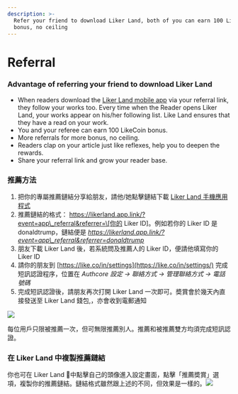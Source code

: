 ```yaml
---
description: >-
  Refer your friend to download Liker Land, both of you can earn 100 LikeCoin
  bonus, no ceiling
---
```


# Referral

### Advantage of referring your friend to download Liker Land

* When readers download the [Liker Land mobile app](https://like.co/in/getapp) via your referral link, they follow your works too. Every time when the Reader opens Liker Land, your works appear on his/her following list. Like Land ensures that they have a read on your work.
* You and your referee can earn 100 LikeCoin bonus.
* More referrals for more bonus, no ceiling.
* Readers clap on your article just like reflexes, help you to deepen the rewards.
* Share your referral link and grow your reader base.

### 推薦方法 <a id="tui-jian-fang-fa"></a>

1. 把你的專屬推薦鏈結分享給朋友，請他/她點擊鏈結下載 [Liker Land 手機應用程式](https://like.co/in/getapp)​
2. 推薦鏈結的格式： https://likerland.app.link/?event=app\_referral&referrer=\[你的 Liker ID\]。例如若你的 Liker ID 是 donaldtrump，鏈結便是 _https://likerland.app.link/?event=app\_referral&referrer=donaldtrump_
3. 朋友下載 Liker Land 後，若系統問及推薦人的 Liker ID，便請他填寫你的 Liker ID
4. 請你的朋友到 [https://like.co/in/settings](https://like.co/in/settings/) 完成短訊認證程序，位置在 _Authcore 設定 → 聯絡方式 → 管理聯絡方式 → 電話號碼_
5. 完成短訊認證後，請朋友再次打開 Liker Land 一次即可。奬賞會於幾天內直接發送至 Liker Land 錢包,，亦會收到電郵通知

![](https://gblobscdn.gitbook.com/assets%2F-LL4mdaVjNgL6A1--PV0%2F-MDJitG2-m4f6q1nTnx4%2F-MDJjcIuuRQxH5dyZ0jw%2Freferral.png?alt=media&token=2eeaf15c-9ab2-4ef8-a6f8-3a8a118c5425)

每位用戶只限被推薦一次，但可無限推薦別人。推薦和被推薦雙方均須完成短訊認證。

### 在 Liker Land 中複製推薦鏈結 <a id="zai-liker-land-zhong-fu-zhi-tui-jian-lian-jie"></a>

你也可在 Liker Land 中點擊自己的頭像進入設定畫面，點擊「推薦奬賞」選項，複製你的推薦鏈結。鏈結格式雖然跟上述的不同，但效果是一樣的。![](https://gblobscdn.gitbook.com/assets%2F-LL4mdaVjNgL6A1--PV0%2F-MC6qdexzevJ4lzKfc43%2F-MC6tgmrtbrbLvsnuNZH%2FIMG_0918.jpg?alt=media&token=cb7d8a4d-4b36-4bf8-ac13-bc6f0772ac63)

